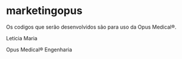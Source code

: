 # marketingopus
Os codigos que serão desenvolvidos são para uso da Opus Medical®.

Leticia Maria

Opus Medical® Engenharia 
